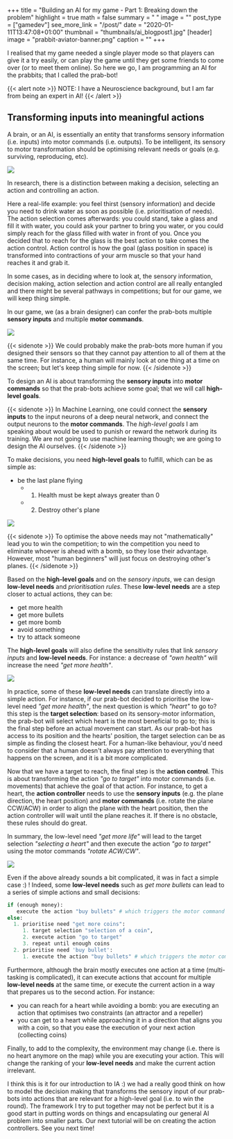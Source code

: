 +++
title = "Building an AI for my game - Part 1: Breaking down the problem"
highlight = true
math = false
summary = " "
image = ""
post_type = ["gamedev"]
see_more_link = "/post/"
date = "2020-01-11T13:47:08+01:00"
thumbnail = "thumbnails/ai_blogpost1.jpg"
[header]
image = "prabbit-aviator-banner.png"
caption = ""
+++

I realised that my game needed a single player mode so that players can give it a try easily, or can play the game until they get some friends to come over (or to meet them online). So here we go, I am programming an AI for the prabbits; that I called the prab-bot!

{{< alert note >}}
NOTE: I have a Neuroscience background, but I am far from being an expert in AI!
{{< /alert >}}

## Transforming inputs into meaningful actions

A brain, or an AI, is essentially an entity that transforms sensory information (i.e. inputs) into motor commands (i.e. outputs). To be intelligent, its sensory to motor transformation should be optimising relevant needs or goals (e.g. surviving, reproducing, etc). 

![](img/Plot_Intro.jpg)

In research, there is a distinction between making a decision, selecting an action and controlling an action. 

Here a real-life example: you feel thirst (sensory information) and decide you need to drink water as soon as possible (i.e. prioritisation of needs). The action selection comes afterwards: you could stand, take a glass and fill it with water, you could ask your partner to bring you water, or you could simply reach for the glass filled with water in front of you. 
Once you decided that to reach for the glass is the best action to take comes the action control. Action control is how the goal (glass position in space) is transformed into contractions of your arm muscle so that your hand reaches it and grab it. 

In some cases, as in deciding where to look at, the sensory information, decision making, action selection and action control are all really entangled and there might be several pathways in competitions; but for our game, we will keep thing simple.

In our game, we (as a brain designer) can confer the prab-bots multiple **sensory inputs** and multiple **motor commands**.  

![](img/Plot1.jpg)

{{< sidenote >}}
We could probably make the prab-bots more human if you designed their sensors so that they cannot pay attention to all of them at the same time. For instance, a human will mainly look at one thing at a time on the screen; but let's keep thing simple for now.
{{< /sidenote >}}

To design an AI is about transforming the **sensory inputs** into **motor commands** so that the prab-bots achieve some goal; that we will call **high-level goals**. 

{{< sidenote >}}
In Machine Learning, one could connect the **sensory inputs** to the input neurons of a deep neural network, and connect the output neurons to the **motor commands**. The *high-level goals* I am speaking about would be used to punish or reward the network during its training. We are not going to use machine learning though; we are going to design the AI ourselves.
{{< /sidenote >}}

To make decisions, you need **high-level goals** to fulfill, which can be as simple as:

- be the last plane flying
  - 1) Health must be kept always greater than 0
  - 2) Destroy other's plane

![](img/Plot2.jpg)

{{< sidenote >}}
To optimise the above needs may not "mathematically" lead you to win the competition; to win the competition you need to eliminate whoever is ahead with a bomb, so they lose their advantage. However, most "human beginners" will just focus on destroying other's planes.
{{< /sidenote >}}

Based on the **high-level goals** and on the *sensory inputs*, we can design **low-level needs** and *prioritisation rules*. These **low-level needs** are a step closer to actual actions, they can be:

- get more health 
- get more bullets 
- get more bomb
- avoid something
- try to attack someone

The **high-level goals** will also define the sensitivity rules that link *sensory inputs* and **low-level needs**. For instance: a decrease of *"own health"* will increase the need *"get more health"*. 

![](img/Plot3.jpg)

In practice, some of these **low-level needs** can translate directly into a simple action. For instance, if our prab-bot decided to prioritise the low-level need *"get more health"*, the next question is which *"heart"* to go to? this step is the **target selection**: based on its sensory-motor information, the prab-bot will select which heart is the most beneficial to go to; this is the final step before an actual movement can start. As our prab-bot has access to its position and the hearts' position, the target selection can be as simple as finding the closest heart. For a human-like behaviour, you'd need to consider that a human doesn't always pay attention to everything that happens on the screen, and it is a bit more complicated.

Now that we have a target to reach, the final step is the **action control**. This is about transforming the action *"go to target"* into motor commands (i.e. movements) that achieve the goal of that action. For instance, to get a heart, the **action controller** needs to use the **sensory inputs** (e.g. the plane direction, the heart position) and **motor commands** (i.e. rotate the plane CCW/ACW) in order to align the plane with the heart position, then the action controller will wait until the plane reaches it. If there is no obstacle, these rules should do great.

In summary, the low-level need *"get more life"* will lead to the target selection *"selecting a heart"* and then execute the action *"go to target"* using the motor commands *"rotate ACW/CW"*. 

![](img/Plot5.jpg)

Even if the above already sounds a bit complicated, it was in fact a simple case :) ! Indeed, some **low-level needs** such as *get more bullets* can lead to a series of simple actions and small decisions: 

```python
if (enough money):
   execute the action "buy bullets" # which triggers the motor command "buy bullet"
else:
  1. prioritise need "get more coins":
     1. target selection "selection of a coin", 
     2. execute action "go to target" 
     3. repeat until enough coins
  2. prioritise need 'buy bullet':
     1. execute the action "buy bullets" # which triggers the motor command "buy bullet"
```

Furthermore, although the brain mostly executes one action at a time (multi-tasking is complicated), it can execute actions that account for multiple **low-level needs** at the same time, or execute the current action in a way that prepares us to the second action. For instance:

- you can reach for a heart while avoiding a bomb: you are executing an action that optimises two constraints (an attractor and a repeller)
- you can get to a heart while approaching it in a direction that aligns you with a coin, so that you ease  the execution of your next action (collecting coins)

Finally, to add to the complexity, the environment may change (i.e. there is no heart anymore on the map) while you are executing your action. This will change the ranking of your **low-level needs** and make the current action irrelevant.

I think this is it for our introduction to IA :) we had a really good think on how to model the decision making that transforms the sensory input of our prab-bots into actions that are relevant for a high-level goal (i.e. to win the round). The framework I try to put together may not be perfect but it is a good start in putting words on things and encapsulating our general AI problem into smaller parts. Our next tutorial will be on creating the action controllers. See you next time!









